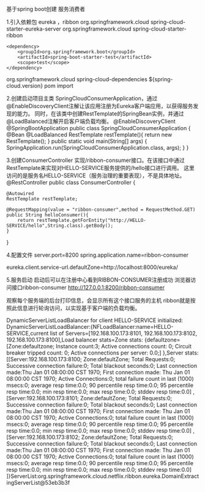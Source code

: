 基于spring boot创建 服务消费者

1.引入依赖包  eureka ，ribbon
<dependencies>
    <dependency>
        <groupId>org.springframework.cloud</groupId>
        <artifactId>spring-cloud-starter-eureka-server</artifactId>
    </dependency>
    <dependency>
        <groupId>org.springframework.cloud</groupId>
        <artifactId>spring-cloud-starter-ribbon</artifactId>
    </dependency>

    <dependency>
        <groupId>org.springframework.boot</groupId>
        <artifactId>spring-boot-starter-test</artifactId>
        <scope>test</scope>
    </dependency>
</dependencies>

<dependencyManagement>
    <dependencies>
        <dependency>
            <groupId>org.springframework.cloud</groupId>
            <artifactId>spring-cloud-dependencies</artifactId>
            <version>${spring-cloud.version}</version>
            <type>pom</type>
            <scope>import</scope>
        </dependency>
    </dependencies>
</dependencyManagement>

2.创建启动项目主类 SpringCloudConsumerApplication，通过@EnableDiscoveryClient注解让该应用注册为Eureka客户端应用，以获得服务发现的能力。
同时，在该类中创建RestTemplate的SpringBean实例，并通过@LoadBalanced注解开启客户端负载均衡。
@EnableDiscoveryClient
@SpringBootApplication
public class SpringCloudConsumerApplication {
	@Bean
	@LoadBalanced
	RestTemplate restTemplate(){
		return new RestTemplate();
	}
	public static void main(String[] args) {
		SpringApplication.run(SpringCloudConsumerApplication.class, args);
	}
}

3.创建ConsumerController
实现/ribbon-consumer接口。在该接口中通过RestTemplate来实现对HELLO-SERVICE服务提供的/hello接口进行调用。
这里访问的是服务名HELLO-SERVICE（服务治理的重要表现），不是具体地址。
@RestController
public class ConsumerController {

    @Autowired
    RestTemplate restTemplate;

    @RequestMapping(value = "ribbon-consumer",method = RequestMethod.GET)
    public String helloConsumer(){
        return restTemplate.getForEntity("http://HELLO-SERVICE/hello",String.class).getBody();
    }
}

4.配置文件
server.port=8200
spring.application.name=ribbon-consumer


eureka.client.service-url.defaultZone=http://localhost:8000/eureka/

5.服务启动
启动后可以在注册中心看到RIBBON-CONSUMER注册成功
浏览器访问接口ribbon-consumer
http://127.0.0.1:8200/ribbon-consumer

观察每个服务端的后台打印信息，会显示所有这个接口服务的主机
ribbon就是按照此信息进行轮询访问，以实现基于客户端的负载均衡。



DynamicServerListLoadBalancer for client HELLO-SERVICE initialized:
DynamicServerListLoadBalancer:{NFLoadBalancer:name=HELLO-SERVICE,current list of Servers=[192.168.100.173:8101, 192.168.100.173:8102, 192.168.100.173:8100],Load balancer stats=Zone stats: {defaultzone=[Zone:defaultzone;	Instance count:3;	Active connections count: 0;	Circuit breaker tripped count: 0;	Active connections per server: 0.0;]
},Server stats: [[Server:192.168.100.173:8100;	Zone:defaultZone;	Total Requests:0;	Successive connection failure:0;	Total blackout seconds:0;	Last connection made:Thu Jan 01 08:00:00 CST 1970;	First connection made: Thu Jan 01 08:00:00 CST 1970;	Active Connections:0;	total failure count in last (1000) msecs:0;	average resp time:0.0;	90 percentile resp time:0.0;	95 percentile resp time:0.0;	min resp time:0.0;	max resp time:0.0;	stddev resp time:0.0]
, [Server:192.168.100.173:8101;	Zone:defaultZone;	Total Requests:0;	Successive connection failure:0;	Total blackout seconds:0;	Last connection made:Thu Jan 01 08:00:00 CST 1970;	First connection made: Thu Jan 01 08:00:00 CST 1970;	Active Connections:0;	total failure count in last (1000) msecs:0;	average resp time:0.0;	90 percentile resp time:0.0;	95 percentile resp time:0.0;	min resp time:0.0;	max resp time:0.0;	stddev resp time:0.0]
, [Server:192.168.100.173:8102;	Zone:defaultZone;	Total Requests:0;	Successive connection failure:0;	Total blackout seconds:0;	Last connection made:Thu Jan 01 08:00:00 CST 1970;	First connection made: Thu Jan 01 08:00:00 CST 1970;	Active Connections:0;	total failure count in last (1000) msecs:0;	average resp time:0.0;	90 percentile resp time:0.0;	95 percentile resp time:0.0;	min resp time:0.0;	max resp time:0.0;	stddev resp time:0.0]
]}ServerList:org.springframework.cloud.netflix.ribbon.eureka.DomainExtractingServerList@53eb3b3f